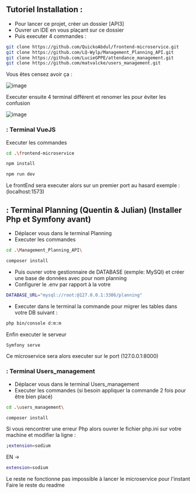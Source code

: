 ## Tutoriel Installation : 
- Pour lancer ce projet, créer un dossier [API3] 
- Ouvrer un IDE en vous plaçant sur ce dossier
- Puis executer 4 commandes :

```sh
git clone https://github.com/QuickoAbdul/frontend-microservice.git
git clone https://github.com/LQ-Wylp/Management_Planning_API.git
git clone https://github.com/LucieGPPE/attendance_management.git
git clone https://github.com/matvalcke/users_management.git
```
Vous êtes censez avoir ça : 

![image](https://github.com/QuickoAbdul/frontend-microservice/assets/90459692/fecd0aee-acca-4a04-bbfa-3dacc9237eb0)

Executer ensuite 4 terminal différent et renomer les pour éviter les confusion

![image](https://github.com/QuickoAbdul/frontend-microservice/assets/90459692/c08adcd8-3e13-4c32-b764-10f80cd01766)

### : Terminal VueJS
Executer les commandes 
```sh
cd .\frontend-microservice
```

```sh
npm install 
```

```sh
npm run dev 
```

Le frontEnd sera executer alors sur un premier port au hasard exemple :(localhost:1573)

## : Terminal Planning (Quentin & Julian) (Installer Php et Symfony avant)
- Déplacer vous dans le terminal Planning
- Executer les commandes  
```sh
cd .\Management_Planning_API\
```

```sh
composer install 
```

- Puis ouvrer votre gestionnaire de DATABASE (exmple: MySQl) et créer une base de données avec pour nom planning
- Configurer le .env par rapport à la votre
  
```sh
DATABASE_URL="mysql://root:@127.0.0.1:3306/planning"
```

- Executer dans le terminal la commande pour migrer les tables dans votre DB suivant : 

```sh
php bin/console d:m:m
```

Enfin executer le serveur 
```sh
Symfony serve
```

Ce microservice sera alors executer sur le port (127.0.0.1:8000)

### : Terminal Users_management 
- Déplacer vous dans le terminal Users_management
- Executer les commandes (si besoin appliquer la commande 2 fois pour être bien placé)
```sh
cd .\users_management\
```

```sh
composer install 
```
Si vous rencontrer une erreur Php alors ouvrer le fichier php.ini sur votre machine et modifier la ligne : 

```sh
;extension=sodium
```
EN ->
```sh
extension=sodium
```
Le reste ne fonctionne pas impossible à lancer le microservice pour l'instant
Faire le reste du readme

